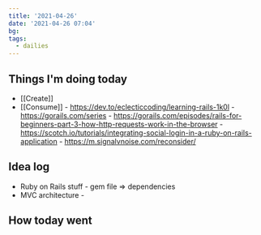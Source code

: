 ```yaml
---
title: '2021-04-26'
date: '2021-04-26 07:04'
bg:
tags:
  - dailies
---
```


## Things I'm doing today

- [[Create]]
- [[Consume]] - https://dev.to/eclecticcoding/learning-rails-1k0l - https://gorails.com/series - https://gorails.com/episodes/rails-for-beginners-part-3-how-http-requests-work-in-the-browser - https://scotch.io/tutorials/integrating-social-login-in-a-ruby-on-rails-application - https://m.signalvnoise.com/reconsider/

## Idea log

- Ruby on Rails stuff - gem file => dependencies
- MVC architecture -

## How today went

